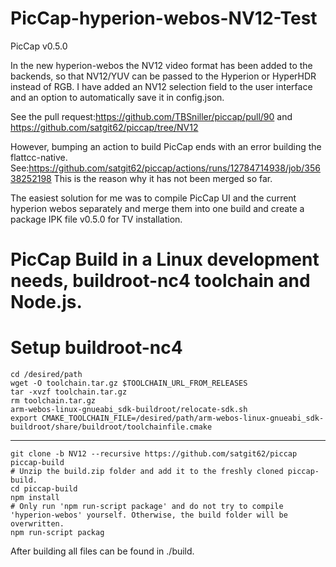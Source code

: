 # PicCap-hyperion-webos-NV12-Test

PicCap v0.5.0

In the new hyperion-webos the NV12 video format has been added to the backends, so that NV12/YUV can be passed to the Hyperion or HyperHDR instead of RGB.
I have added an NV12 selection field to the user interface and an option to automatically save it in config.json.

See the pull request:https://github.com/TBSniller/piccap/pull/90 and https://github.com/satgit62/piccap/tree/NV12

However, bumping an action to build PicCap ends with an error building the flattcc-native. See:https://github.com/satgit62/piccap/actions/runs/12784714938/job/35638252198
This is the reason why it has not been merged so far.

The easiest solution for me was to compile PicCap UI and the current hyperion webos separately and merge them into one build and create a package IPK file v0.5.0 for TV installation. 


# PicCap Build in a Linux development needs, buildroot-nc4 toolchain and Node.js.

# Setup buildroot-nc4 
```
cd /desired/path
wget -O toolchain.tar.gz $TOOLCHAIN_URL_FROM_RELEASES
tar -xvzf toolchain.tar.gz
rm toolchain.tar.gz
arm-webos-linux-gnueabi_sdk-buildroot/relocate-sdk.sh
export CMAKE_TOOLCHAIN_FILE=/desired/path/arm-webos-linux-gnueabi_sdk-buildroot/share/buildroot/toolchainfile.cmake
```
----------------------------------------------------------------------------------------------------------------------------

```
git clone -b NV12 --recursive https://github.com/satgit62/piccap piccap-build
# Unzip the build.zip folder and add it to the freshly cloned piccap-build.
cd piccap-build
npm install
# Only run 'npm run-script package' and do not try to compile 'hyperion-webos' yourself. Otherwise, the build folder will be overwritten.
npm run-script packag
```

After building all files can be found in ./build.

